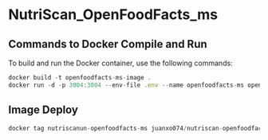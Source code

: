 # NutriScan_OpenFoodFacts_ms

## Commands to Docker Compile and Run

To build and run the Docker container, use the following commands:

```js
docker build -t openfoodfacts-ms-image .
docker run -d -p 3004:3004 --env-file .env --name openfoodfacts-ms openfoodfacts-ms-image
```

## Image Deploy

```js
docker tag nutriscanun-openfoodfacts-ms juanxo074/nutriscan-openfoodfacts-ms:latest
```
